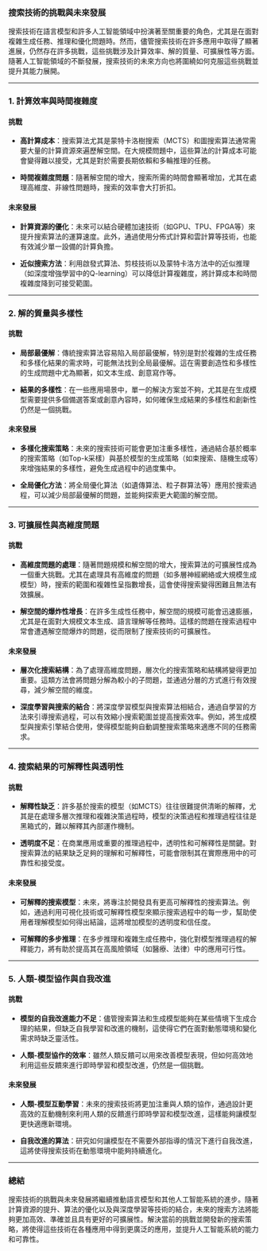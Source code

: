 ### **搜索技術的挑戰與未來發展**

搜索技術在語言模型和許多人工智能領域中扮演著至關重要的角色，尤其是在面對複雜生成任務、推理和優化問題時。然而，儘管搜索技術在許多應用中取得了顯著進展，仍然存在許多挑戰，這些挑戰涉及計算效率、解的質量、可擴展性等方面。隨著人工智能領域的不斷發展，搜索技術的未來方向也將圍繞如何克服這些挑戰並提升其能力展開。

---

### **1. 計算效率與時間複雜度**

#### **挑戰**

- **高計算成本**：搜索算法尤其是蒙特卡洛樹搜索（MCTS）和圖搜索算法通常需要大量的計算資源來遍歷解空間。在大規模問題中，這些算法的計算成本可能會變得難以接受，尤其是對於需要長期依賴和多輪推理的任務。
  
- **時間複雜度問題**：隨著解空間的增大，搜索所需的時間會顯著增加，尤其在處理高維度、非線性問題時，搜索的效率會大打折扣。

#### **未來發展**

- **計算資源的優化**：未來可以結合硬體加速技術（如GPU、TPU、FPGA等）來提升搜索算法的運算速度。此外，通過使用分佈式計算和雲計算等技術，也能有效減少單一設備的計算負擔。

- **近似搜索方法**：利用啟發式算法、剪枝技術以及蒙特卡洛方法中的近似推理（如深度增強學習中的Q-learning）可以降低計算複雜度，將計算成本和時間複雜度降到可接受範圍。

---

### **2. 解的質量與多樣性**

#### **挑戰**

- **局部最優解**：傳統搜索算法容易陷入局部最優解，特別是對於複雜的生成任務和多樣化結果的需求時，可能無法找到全局最優解。這在需要創造性和多樣性的生成問題中尤為顯著，如文本生成、創意寫作等。

- **結果的多樣性**：在一些應用場景中，單一的解決方案並不夠，尤其是在生成模型需要提供多個備選答案或創意內容時，如何確保生成結果的多樣性和創新性仍然是一個挑戰。

#### **未來發展**

- **多樣化搜索策略**：未來的搜索技術可能會更加注重多樣性，通過結合基於概率的搜索策略（如Top-k采樣）與基於模型的生成策略（如束搜索、隨機生成等）來增強結果的多樣性，避免生成過程中的過度集中。

- **全局優化方法**：將全局優化算法（如遺傳算法、粒子群算法等）應用於搜索過程，可以減少局部最優解的問題，並能夠探索更大範圍的解空間。

---

### **3. 可擴展性與高維度問題**

#### **挑戰**

- **高維度問題的處理**：隨著問題規模和解空間的增大，搜索算法的可擴展性成為一個重大挑戰。尤其在處理具有高維度的問題（如多層神經網絡或大規模生成模型）時，搜索的範圍和複雜性呈指數增長，這會使得搜索變得困難且無法有效擴展。

- **解空間的爆炸性增長**：在許多生成性任務中，解空間的規模可能會迅速膨脹，尤其是在面對大規模文本生成、語言理解等任務時。這樣的問題在搜索過程中常會遭遇解空間爆炸的問題，從而限制了搜索技術的可擴展性。

#### **未來發展**

- **層次化搜索結構**：為了處理高維度問題，層次化的搜索策略和結構將變得更加重要。這類方法會將問題分解為較小的子問題，並通過分層的方式進行有效搜尋，減少解空間的維度。

- **深度學習與搜索的結合**：將深度學習模型與搜索算法相結合，通過自學習的方法來引導搜索過程，可以有效縮小搜索範圍並提高搜索效率。例如，將生成模型與搜索引擎結合使用，使得模型能夠自動調整搜索策略來適應不同的任務需求。

---

### **4. 搜索結果的可解釋性與透明性**

#### **挑戰**

- **解釋性缺乏**：許多基於搜索的模型（如MCTS）往往很難提供清晰的解釋，尤其是在處理多層次推理和複雜決策過程時，模型的決策過程和推理過程往往是黑箱式的，難以解釋其內部運作機制。

- **透明度不足**：在商業應用或重要的推理過程中，透明性和可解釋性是關鍵。對搜索算法的結果缺乏足夠的理解和可解釋性，可能會限制其在實際應用中的可靠性和接受度。

#### **未來發展**

- **可解釋的搜索模型**：未來，將專注於開發具有更高可解釋性的搜索算法。例如，通過利用可視化技術或可解釋性模型來顯示搜索過程中的每一步，幫助使用者理解模型如何得出結論，這將增加模型的透明度和信任度。

- **可解釋的多步推理**：在多步推理和複雜生成任務中，強化對模型推理過程的解釋能力，將有助於提高其在高風險領域（如醫療、法律）中的應用可行性。

---

### **5. 人類-模型協作與自我改進**

#### **挑戰**

- **模型的自我改進能力不足**：儘管搜索算法和生成模型能夠在某些情境下生成合理的結果，但缺乏自我學習和改進的機制，這使得它們在面對動態環境和變化需求時缺乏靈活性。

- **人類-模型協作的效率**：雖然人類反饋可以用來改善模型表現，但如何高效地利用這些反饋來進行即時學習和模型改進，仍然是一個挑戰。

#### **未來發展**

- **人類-模型互動學習**：未來的搜索技術將更加注重與人類的協作，通過設計更高效的互動機制來利用人類的反饋進行即時學習和模型改進，這樣能夠讓模型更快適應新環境。

- **自我改進的算法**：研究如何讓模型在不需要外部指導的情況下進行自我改進，這將使得搜索技術在動態環境中能夠持續進化。

---

### **總結**

搜索技術的挑戰與未來發展將繼續推動語言模型和其他人工智能系統的進步。隨著計算資源的提升、算法的優化以及與深度學習等技術的結合，未來的搜索方法將能夠更加高效、準確並且具有更好的可擴展性。解決當前的挑戰並開發新的搜索策略，將使得這些技術在各種應用中得到更廣泛的應用，並提升人工智能系統的能力和可靠性。